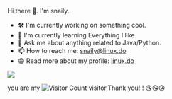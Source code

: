 
Hi there 👋. I'm snaily.  
  
- 🛠 I'm currently working on something cool.  
- 🌱 I'm currently learning Everything I like.  
- 💬 Ask me about anything related to Java/Python.  
- 📫 How to reach me: snaily@linux.do
- 😄 Read more about my profile: [linux.do]([https://](https://linux.do/u/snaily/summary))


![](https://github-readme-stats.vercel.app/api?username=snailyp&show_icons=true&theme=transparent)


you are my ![Visitor Count](https://profile-counter.glitch.me/snailyp/count.svg) visitor,Thank you!!! 😘😘😘


